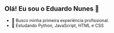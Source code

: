 ## Olá! Eu sou o Eduardo Nunes 👋

- 🔭  Busco minha primeira experiência profissional.
- 🌱  Estudando Python, JavaScript, HTML e CSS


